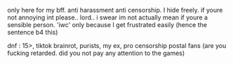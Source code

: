 only here for my bff. anti harassment anti censorship. I hide freely. if youre not annoying int please.. lord.. i swear im not actually mean if youre a sensible person. 'iwc' only because I get frustrated easily (hence the sentence b4 this)

dnf : 15>, tiktok brainrot, purists, my ex, pro censorship postal fans (are you fucking retarded. did you not pay any attention to the games)
